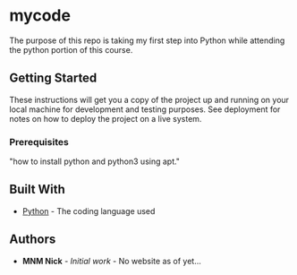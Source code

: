 # mycode

The purpose of this repo is taking my first step into Python while attending the python portion of this course.

## Getting Started

These instructions will get you a copy of the project up and running on your local machine
for development and testing purposes. See deployment for notes on how to deploy the project
on a live system.

### Prerequisites

"how to install python and python3 using apt."

## Built With

* [Python](https://www.python.org/) - The coding language used

## Authors

* **MNM Nick** - *Initial work* - No website as of yet...
